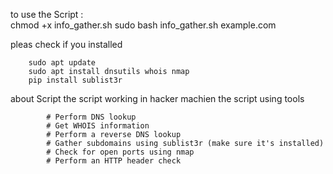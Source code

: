 

to use the Script :  
chmod +x info_gather.sh
sudo bash info_gather.sh example.com

pleas check if you installed

        sudo apt update
        sudo apt install dnsutils whois nmap
        pip install sublist3r



about Script
    the script working in hacker machien the script using tools

            # Perform DNS lookup
            # Get WHOIS information
            # Perform a reverse DNS lookup
            # Gather subdomains using sublist3r (make sure it's installed)
            # Check for open ports using nmap
            # Perform an HTTP header check
